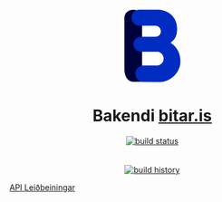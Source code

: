 <div align="center">
  <a href="https://bitar.is/" target="_blank">
    <img width="100" src="https://github.com/bitarehf/Bitar/raw/master/.github/bitar.svg?sanitize=true">
  </a>

  <h1>Bakendi <a href="https://bitar.is/" target="_blank">bitar.is</a></h1>
  
  <a href="https://github.com/bitarehf/Bitar/actions" target="_blank">
     <img src="https://github.com/bitarehf/Bitar/workflows/.NET/badge.svg" alt="build status">
  </a>
  <br>
  <br>
  <br>
  <a href="https://github.com/bitarehf/Bitar/actions" target="_blank">
     <img src="https://buildstats.info/github/chart/bitarehf/Bitar?branch=master&includeBuildsFromPullRequest=false" alt="build history">
  </a>
</div>

<a href="https://api.bitar.is/" target="_blank">API Leiðbeiningar</a>

